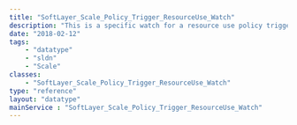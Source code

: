 ```yaml
---
title: "SoftLayer_Scale_Policy_Trigger_ResourceUse_Watch"
description: "This is a specific watch for a resource use policy trigger."
date: "2018-02-12"
tags:
    - "datatype"
    - "sldn"
    - "Scale"
classes:
    - "SoftLayer_Scale_Policy_Trigger_ResourceUse_Watch"
type: "reference"
layout: "datatype"
mainService : "SoftLayer_Scale_Policy_Trigger_ResourceUse_Watch"
---
```

